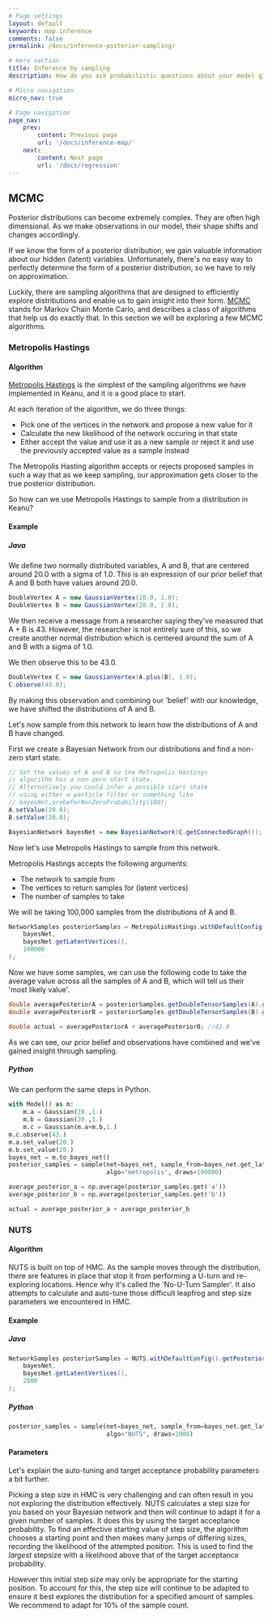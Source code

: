 ```yaml
---
# Page settings
layout: default
keywords: map inference
comments: false
permalink: /docs/inference-posterior-sampling/

# Hero section
title: Inference by sampling
description: How do you ask probabilistic questions about your model given you have some observations?

# Micro navigation
micro_nav: true

# Page navigation
page_nav:
    prev:
        content: Previous page
        url: '/docs/inference-map/'
    next:
        content: Next page
        url: '/docs/regression'
---
```


## MCMC

Posterior distributions can become extremely complex. They are often high dimensional. 
As we make observations in our model, their shape shifts and changes accordingly.

If we know the form of a posterior distribution, we gain valuable information about our hidden (latent) variables.
Unfortunately, there's no easy way to perfectly determine the form of a posterior distribution, so we have
to rely on approximation.

Luckily, there are sampling algorithms that are designed to efficiently explore distributions and enable us
to gain insight into their form. 
[MCMC](https://en.wikipedia.org/wiki/Markov_chain_Monte_Carlo) stands for Markov Chain Monte Carlo, and describes a class of algorithms that help us do exactly that.
In this section we will be exploring a few MCMC algorithms.

### Metropolis Hastings

#### Algorithm

[Metropolis Hastings](https://en.wikipedia.org/wiki/Metropolis%E2%80%93Hastings_algorithm) is the simplest
of the sampling algorithms we have implemented in Keanu, and it is a good place to start.

At each iteration of the algorithm, we do three things:

* Pick one of the vertices in the network and propose a new value for it
* Calculate the new likelihood of the network occuring in that state
* Either accept the value and use it as a new sample or reject it and use the previously accepted value as a sample instead

The Metropolis Hasting algorithm accepts or rejects proposed samples in such a way that as we keep sampling, 
our approximation gets closer to the true posterior distribution.

So how can we use Metropolis Hastings to sample from a distribution in Keanu?

#### Example

##### Java

We define two normally distributed variables, A and B, that are centered around 20.0 with a sigma of 1.0.
This is an expression of our prior belief that A and B both have values around 20.0.

```java
DoubleVertex A = new GaussianVertex(20.0, 1.0);
DoubleVertex B = new GaussianVertex(20.0, 1.0);
```

We then receive a message from a researcher saying they've measured that A + B is 43.
However, the researcher is not entirely sure of this, so we create another normal distribution which is centered
around the sum of A and B with a sigma of 1.0.

We then observe this to be 43.0.

```java
DoubleVertex C = new GaussianVertex(A.plus(B), 1.0);
C.observe(43.0);
```

By making this observation and combining our 'belief' with our knowledge, we have shifted the distributions of A and B.

Let's now sample from this network to learn how the distributions of A and B have changed.

First we create a Bayesian Network from our distributions and find a non-zero start state.

```java
// Set the values of A and B so the Metropolis Hastings
// algorithm has a non-zero start state.
// Alternatively you could infer a possible start state
// using either a particle filter or something like
// bayesNet.probeForNonZeroProbability(100);
A.setValue(20.0);
B.setValue(20.0);

BayesianNetwork bayesNet = new BayesianNetwork(C.getConnectedGraph());
```

Now let's use Metropolis Hastings to sample from this network.

Metropolis Hastings accepts the following arguments:

* The network to sample from
* The vertices to return samples for (latent vertices)
* The number of samples to take

We will be taking 100,000 samples from the distributions of A and B.

```java
NetworkSamples posteriorSamples = MetropolisHastings.withDefaultConfig().getPosteriorSamples(
    bayesNet,
    bayesNet.getLatentVertices(),
    100000
);
```

Now we have some samples, we can use the following code to take the average value across all the samples of A and B,
which will tell us their 'most likely value'.

```java
double averagePosteriorA = posteriorSamples.getDoubleTensorSamples(A).getAverages().scalar(); //21.0
double averagePosteriorB = posteriorSamples.getDoubleTensorSamples(B).getAverages().scalar(); //21.0

double actual = averagePosteriorA + averagePosteriorB; //42.0
```

As we can see, our prior belief and observations have combined and we've gained insight through sampling.

##### Python

We can perform the same steps in Python.
```python
with Model() as m:
    m.a = Gaussian(20.,1.)
    m.b = Gaussian(20.,1.)
    m.c = Gaussian(m.a+m.b,1.)
m.c.observe(43.)
m.a.set_value(20.)
m.b.set_value(20.)
bayes_net = m.to_bayes_net()
posterior_samples = sample(net=bayes_net, sample_from=bayes_net.get_latent_vertices(),
                           algo="metropolis", draws=100000)

average_posterior_a = np.average(posterior_samples.get('a'))
average_posterior_b = np.average(posterior_samples.get('b'))

actual = average_posterior_a + average_posterior_b
```

### NUTS

#### Algorithm

NUTS is built on top of HMC. 
As the sample moves through the distribution, there are features in place that stop it from performing 
a U-turn and re-exploring locations. 
Hence why it's called the 'No-U-Turn Sampler'. 
It also attempts to calculate and auto-tune those difficult leapfrog and step size parameters we encountered in HMC.

#### Example

##### Java

```java
NetworkSamples posteriorSamples = NUTS.withDefaultConfig().getPosteriorSamples(
    bayesNet,
    bayesNet.getLatentVertices(),
    2000
);
```

##### Python

```python
posterior_samples = sample(net=bayes_net, sample_from=bayes_net.get_latent_vertices(),
                           algo="NUTS", draws=2000)
```

#### Parameters

Let's explain the auto-tuning and target acceptance probability parameters a bit further.

Picking a step size in HMC is very challenging and can often result in you not exploring the distribution effectively.
NUTS calculates a step size for you based on your Bayesian network and then will continue to adapt it for a given
number of samples. 
It does this by using the target acceptance probability. 
To find an effective starting value of step size, the algorithm chooses a starting point and then makes many jumps of differing sizes, recording the likelihood of the attempted position. 
This is used to find the *largest* stepsize with a likelihood above that of the target acceptance probability.

However this initial step size may only be appropriate for the starting position. To account for this, the step size
will continue to be adapted to ensure it best explores the distribution for a specified amount of samples.
We recommend to adapt for 10% of the sample count.
